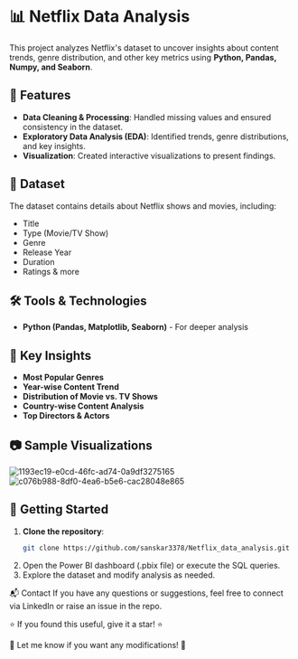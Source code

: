 # 📊 Netflix Data Analysis

This project analyzes Netflix's dataset to uncover insights about content trends, genre distribution, and other key metrics using **Python, Pandas, Numpy, and Seaborn**.

## 🚀 Features
- **Data Cleaning & Processing**: Handled missing values and ensured consistency in the dataset.
- **Exploratory Data Analysis (EDA)**: Identified trends, genre distributions, and key insights.
- **Visualization**: Created interactive visualizations to present findings.

## 📁 Dataset
The dataset contains details about Netflix shows and movies, including:
- Title
- Type (Movie/TV Show)
- Genre
- Release Year
- Duration
- Ratings & more

## 🛠️ Tools & Technologies
- **Python (Pandas, Matplotlib, Seaborn)** - For deeper analysis  

## 📌 Key Insights
- **Most Popular Genres**
- **Year-wise Content Trend**
- **Distribution of Movie vs. TV Shows**
- **Country-wise Content Analysis**
- **Top Directors & Actors**

## 📷 Sample Visualizations
![1193ec19-e0cd-46fc-ad74-0a9df3275165](https://github.com/user-attachments/assets/9ef96e8c-4276-49d8-931a-d4d0bd0c0323)
![c076b988-8df0-4ea6-b5e6-cac28048e865](https://github.com/user-attachments/assets/fc3428ea-37f8-41d6-815c-7f4085d51083)


## 🏁 Getting Started
1. **Clone the repository**:
   ```sh
   git clone https://github.com/sanskar3378/Netflix_data_analysis.git

2. Open the Power BI dashboard (.pbix file) or execute the SQL queries.
3. Explore the dataset and modify analysis as needed.

📬 Contact
If you have any questions or suggestions, feel free to connect via LinkedIn or raise an issue in the repo.

⭐ If you found this useful, give it a star! ⭐

📌 Let me know if you want any modifications! 🚀

